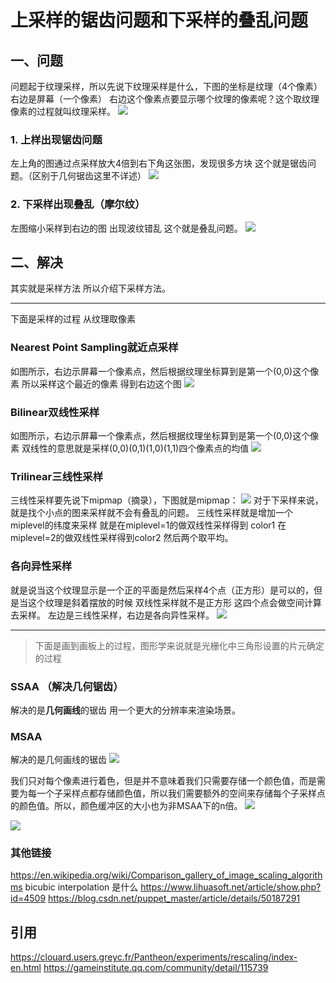 # 上采样的锯齿问题和下采样的叠乱问题

## 一、问题
问题起于纹理采样，所以先说下纹理采样是什么，下图的坐标是纹理（4个像素） 右边是屏幕（一个像素） 右边这个像素点要显示哪个纹理的像素呢？这个取纹理像素的过程就叫纹理采样。
![](Img/2020-09-11-20-27-59.png)


### 1. 上样出现锯齿问题
左上角的图通过点采样放大4倍到右下角这张图，发现很多方块 这个就是锯齿问题。（区别于几何锯齿这里不详述）
![](Img/2020-09-11-21-33-38.png)


### 2. 下采样出现叠乱（摩尔纹）
左图缩小采样到右边的图 出现波纹错乱 这个就是叠乱问题。
![](Img/2020-09-11-21-41-11.png)

## 二、解决
其实就是采样方法 所以介绍下采样方法。

---------
下面是采样的过程 从纹理取像素 
### Nearest Point Sampling就近点采样
如图所示，右边示屏幕一个像素点，然后根据纹理坐标算到是第一个(0,0)这个像素 所以采样这个最近的像素  得到右边这个图
![](Img/2020-09-11-21-58-12.png)

### Bilinear双线性采样
如图所示，右边示屏幕一个像素点，然后根据纹理坐标算到是第一个(0,0)这个像素 双线性的意思就是采样(0,0)(0,1)(1,0)(1,1)四个像素点的均值
![](Img/2020-09-11-21-58-12.png)

### Trilinear三线性采样
三线性采样要先说下mipmap（摘录），下图就是mipmap：
![](Img/2020-09-11-22-03-09.png)
对于下采样来说，就是找个小点的图来采样就不会有叠乱的问题。
三线性采样就是增加一个miplevel的纬度来采样  就是在miplevel=1的做双线性采样得到 color1 在miplevel=2的做双线性采样得到color2 然后两个取平均。

### 各向异性采样
就是说当这个纹理显示是一个正的平面是然后采样4个点（正方形）是可以的，但是当这个纹理是斜着摆放的时候 双线性采样就不是正方形  这四个点会做空间计算去采样。
左边是三线性采样，右边是各向异性采样。
![](Img/2020-09-11-22-13-58.png)


---------
> 下面是画到画板上的过程，图形学来说就是光栅化中三角形设置的片元确定的过程
### SSAA （解决几何锯齿）
解决的是**几何画线**的锯齿  用一个更大的分辨率来渲染场景。


### MSAA
解决的是几何画线的锯齿
![](Img/2018-12-07-21-44-50.png)




我们只对每个像素进行着色，但是并不意味着我们只需要存储一个颜色值，而是需要为每一个子采样点都存储颜色值，所以我们需要额外的空间来存储每个子采样点的颜色值。所以，颜色缓冲区的大小也为非MSAA下的n倍。
![](Img/2018-12-07-21-51-02.png)


![](Img/2018-12-07-21-57-58.png)


### 其他链接
https://en.wikipedia.org/wiki/Comparison_gallery_of_image_scaling_algorithms
bicubic interpolation 是什么
https://www.lihuasoft.net/article/show.php?id=4509
https://blog.csdn.net/puppet_master/article/details/50187291


## 引用
https://clouard.users.greyc.fr/Pantheon/experiments/rescaling/index-en.html
https://gameinstitute.qq.com/community/detail/115739
